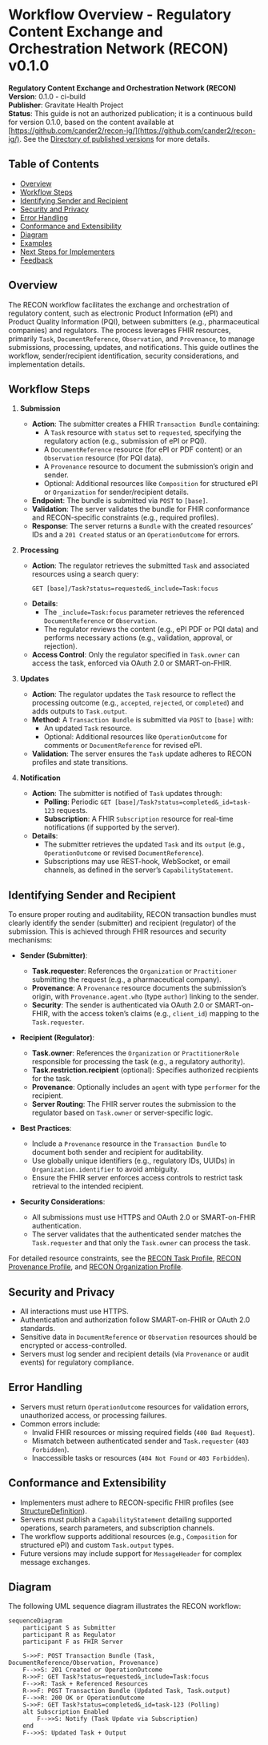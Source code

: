# Workflow Overview - Regulatory Content Exchange and Orchestration Network (RECON) v0.1.0

**Regulatory Content Exchange and Orchestration Network (RECON)**  
**Version**: 0.1.0 - ci-build  
**Publisher**: Gravitate Health Project  
**Status**: This guide is not an authorized publication; it is a continuous build for version 0.1.0, based on the content available at [https://github.com/cander2/recon-ig/](https://github.com/cander2/recon-ig/). See the [Directory of published versions](https://build.fhir.org/ig/cander2/recon-ig/history.html) for more details.

## Table of Contents
- [Overview](#overview)
- [Workflow Steps](#workflow-steps)
- [Identifying Sender and Recipient](#identifying-sender-and-recipient)
- [Security and Privacy](#security-and-privacy)
- [Error Handling](#error-handling)
- [Conformance and Extensibility](#conformance-and-extensibility)
- [Diagram](#diagram)
- [Examples](#examples)
- [Next Steps for Implementers](#next-steps-for-implementers)
- [Feedback](#feedback)

## Overview

The RECON workflow facilitates the exchange and orchestration of regulatory content, such as electronic Product Information (ePI) and Product Quality Information (PQI), between submitters (e.g., pharmaceutical companies) and regulators. The process leverages FHIR resources, primarily `Task`, `DocumentReference`, `Observation`, and `Provenance`, to manage submissions, processing, updates, and notifications. This guide outlines the workflow, sender/recipient identification, security considerations, and implementation details.

## Workflow Steps

1. **Submission**  
   - **Action**: The submitter creates a FHIR `Transaction Bundle` containing:  
     - A `Task` resource with `status` set to `requested`, specifying the regulatory action (e.g., submission of ePI or PQI).  
     - A `DocumentReference` resource (for ePI or PDF content) or an `Observation` resource (for PQI data).  
     - A `Provenance` resource to document the submission’s origin and sender.  
     - Optional: Additional resources like `Composition` for structured ePI or `Organization` for sender/recipient details.  
   - **Endpoint**: The bundle is submitted via `POST` to `[base]`.  
   - **Validation**: The server validates the bundle for FHIR conformance and RECON-specific constraints (e.g., required profiles).  
   - **Response**: The server returns a `Bundle` with the created resources’ IDs and a `201 Created` status or an `OperationOutcome` for errors.

2. **Processing**  
   - **Action**: The regulator retrieves the submitted `Task` and associated resources using a search query:  
     ```http
     GET [base]/Task?status=requested&_include=Task:focus
     ```
   - **Details**:  
     - The `_include=Task:focus` parameter retrieves the referenced `DocumentReference` or `Observation`.  
     - The regulator reviews the content (e.g., ePI PDF or PQI data) and performs necessary actions (e.g., validation, approval, or rejection).  
   - **Access Control**: Only the regulator specified in `Task.owner` can access the task, enforced via OAuth 2.0 or SMART-on-FHIR.

3. **Updates**  
   - **Action**: The regulator updates the `Task` resource to reflect the processing outcome (e.g., `accepted`, `rejected`, or `completed`) and adds outputs to `Task.output`.  
   - **Method**: A `Transaction Bundle` is submitted via `POST` to `[base]` with:  
     - An updated `Task` resource.  
     - Optional: Additional resources like `OperationOutcome` for comments or `DocumentReference` for revised ePI.  
   - **Validation**: The server ensures the `Task` update adheres to RECON profiles and state transitions.

4. **Notification**  
   - **Action**: The submitter is notified of `Task` updates through:  
     - **Polling**: Periodic `GET [base]/Task?status=completed&_id=task-123` requests.  
     - **Subscription**: A FHIR `Subscription` resource for real-time notifications (if supported by the server).  
   - **Details**:  
     - The submitter retrieves the updated `Task` and its `output` (e.g., `OperationOutcome` or revised `DocumentReference`).  
     - Subscriptions may use REST-hook, WebSocket, or email channels, as defined in the server’s `CapabilityStatement`.

## Identifying Sender and Recipient

To ensure proper routing and auditability, RECON transaction bundles must clearly identify the sender (submitter) and recipient (regulator) of the submission. This is achieved through FHIR resources and security mechanisms:

- **Sender (Submitter)**:
  - **Task.requester**: References the `Organization` or `Practitioner` submitting the request (e.g., a pharmaceutical company).  
  - **Provenance**: A `Provenance` resource documents the submission’s origin, with `Provenance.agent.who` (type `author`) linking to the sender.  
  - **Security**: The sender is authenticated via OAuth 2.0 or SMART-on-FHIR, with the access token’s claims (e.g., `client_id`) mapping to the `Task.requester`.  

- **Recipient (Regulator)**:
  - **Task.owner**: References the `Organization` or `PractitionerRole` responsible for processing the task (e.g., a regulatory authority).  
  - **Task.restriction.recipient** (optional): Specifies authorized recipients for the task.  
  - **Provenance**: Optionally includes an `agent` with type `performer` for the recipient.  
  - **Server Routing**: The FHIR server routes the submission to the regulator based on `Task.owner` or server-specific logic.

- **Best Practices**:
  - Include a `Provenance` resource in the `Transaction Bundle` to document both sender and recipient for auditability.  
  - Use globally unique identifiers (e.g., regulatory IDs, UUIDs) in `Organization.identifier` to avoid ambiguity.  
  - Ensure the FHIR server enforces access controls to restrict task retrieval to the intended recipient.

- **Security Considerations**:
  - All submissions must use HTTPS and OAuth 2.0 or SMART-on-FHIR authentication.  
  - The server validates that the authenticated sender matches the `Task.requester` and that only the `Task.owner` can process the task.

For detailed resource constraints, see the [RECON Task Profile](https://build.fhir.org/ig/cander2/recon-ig/StructureDefinition-recon-task.html), [RECON Provenance Profile](https://build.fhir.org/ig/cander2/recon-ig/StructureDefinition-recon-provenance.html), and [RECON Organization Profile](https://build.fhir.org/ig/cander2/recon-ig/StructureDefinition-recon-organization.html).

## Security and Privacy

- All interactions must use HTTPS.  
- Authentication and authorization follow SMART-on-FHIR or OAuth 2.0 standards.  
- Sensitive data in `DocumentReference` or `Observation` resources should be encrypted or access-controlled.  
- Servers must log sender and recipient details (via `Provenance` or audit events) for regulatory compliance.

## Error Handling

- Servers must return `OperationOutcome` resources for validation errors, unauthorized access, or processing failures.  
- Common errors include:  
  - Invalid FHIR resources or missing required fields (`400 Bad Request`).  
  - Mismatch between authenticated sender and `Task.requester` (`403 Forbidden`).  
  - Inaccessible tasks or resources (`404 Not Found` or `403 Forbidden`).  

## Conformance and Extensibility

- Implementers must adhere to RECON-specific FHIR profiles (see [StructureDefinition](https://build.fhir.org/ig/cander2/recon-ig/profiles.html)).  
- Servers must publish a `CapabilityStatement` detailing supported operations, search parameters, and subscription channels.  
- The workflow supports additional resources (e.g., `Composition` for structured ePI) and custom `Task.output` types.  
- Future versions may include support for `MessageHeader` for complex message exchanges.

## Diagram

The following UML sequence diagram illustrates the RECON workflow:

```mermaid
sequenceDiagram
    participant S as Submitter
    participant R as Regulator
    participant F as FHIR Server

    S->>F: POST Transaction Bundle (Task, DocumentReference/Observation, Provenance)
    F-->>S: 201 Created or OperationOutcome
    R->>F: GET Task?status=requested&_include=Task:focus
    F-->>R: Task + Referenced Resources
    R->>F: POST Transaction Bundle (Updated Task, Task.output)
    F-->>R: 200 OK or OperationOutcome
    S->>F: GET Task?status=completed&_id=task-123 (Polling)
    alt Subscription Enabled
        F-->>S: Notify (Task Update via Subscription)
    end
    F-->>S: Updated Task + Output